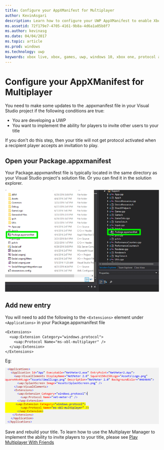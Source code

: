 ```yaml
---
title: Configure your AppXManifest for Multiplayer
author: KevinAsgari
description: Learn how to configure your UWP AppXManifest to enable Xbox Live multiplayer invites.
ms.assetid: 72f179e7-4705-4161-9b8a-4d6a1a05b8f7
ms.author: kevinasg
ms.date: 04/04/2017
ms.topic: article
ms.prod: windows
ms.technology: uwp
keywords: xbox live, xbox, games, uwp, windows 10, xbox one, protocol activation, multiplayer
---
```


# Configure your AppXManifest for Multiplayer

You need to make some updates to the .appxmanifest file in your Visual Studio project if the following conditions are true:
- You are developing a UWP
- You want to implement the ability for players to invite other users to your title

If you don't do this step, then your title will not get  protocol activated when a recipient player accepts an invitation to play.

## Open your Package.appxmanifest

Your Package.appxmanifest file is typically located in the same directory as your Visual Studio project's solution file.  Or you can find it in the solution explorer.

![](../../images/multiplayer/multiplayer_open_appxmanifest.png)

## Add new entry

You will need to add the following to the ```<Extensions>``` element under ```<Applications>``` in your Package.appxmanifest file

```
<Extensions>
  <uap:Extension Category="windows.protocol">
    <uap:Protocol Name="ms-xbl-multiplayer" />
  </uap:Extension>
</Extensions>
```

Eg:

![](../../images/multiplayer/multiplayer_appxmanifest_changes.png)

Save and rebuild your title.  To learn how to use the Multiplayer Manager to implement the ability to invite players to your title, please see [Play Multiplayer With Friends](../multiplayer-manager/play-multiplayer-with-friends.md)
